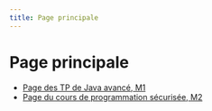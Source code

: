```yaml
---
title: Page principale
---
```


Page principale
===============

- [Page des TP de Java avancé, M1](m1javaa)
- [Page du cours de programmation sécurisée, M2](m2jca)
